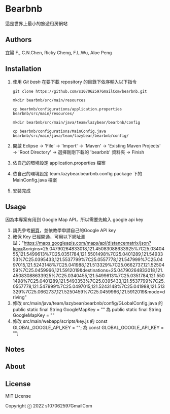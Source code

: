 # **Bearbnb**
這是世界上最小的旅遊租房網站

## **Authors**
宜陽 F., C.N.Chen, Ricky Cheng, F.L.Wu, Aloe Peng

## **Installation**
1. 使用 *Git bash* 在要下載 repository 的目錄下依序輸入以下指令

       git clone https://github.com/s107062597GmailCom/bearbnb.git

       mkdir bearbnb/src/main/resources

       cp bearbnb/configurations/application.properties bearbnb/src/main/resources/

       mkdir bearbnb/src/main/java/team/lazybear/bearbnb/config

       cp bearbnb/configurations/MainConfig.java bearbnb/src/main/java/team/lazybear/bearbnb/config/

1. 開啟 Eclipse → 'File' → 'Import' → 'Maven' → 'Existing Maven Projects' → 'Root Directory' → 選擇剛剛下載的 'bearbnb' 資料夾 → Finish

1. 依自己的環境設定 application.properties 檔案

1. 依自己的環境設定 team.lazybear.bearbnb.config package 下的 MainConfig.java 檔案

1. 安裝完成


## **Usage**
因為本專案有用到 Google Map API，所以需要先輸入 google api key
1. 請先參考[網頁](https://medium.com/front-end-augustus-study-notes/google-map-api-1-a4e794b0162f)，並依教學申請自己的Google API key
1. 確保 Key 已經開通，可用以下網址測試："https://maps.googleapis.com/maps/api/distancematrix/json?key=<google api key>&origins=25.04790264833018,121.45083088633925%7C25.0340455,121.5499613%7C25.0351784,121.5501498%7C25.0401289,121.5493353%7C25.0395433,121.5537799%7C25.0557778,121.547999%7C25.0497015,121.5243148%7C25.041988,121.513329%7C25.0662737,121.5250459%7C25.0459966,121.5912019&destinations=25.04790264833018,121.45083088633925%7C25.0340455,121.5499613%7C25.0351784,121.5501498%7C25.0401289,121.5493353%7C25.0395433,121.5537799%7C25.0557778,121.547999%7C25.0497015,121.5243148%7C25.041988,121.513329%7C25.0662737,121.5250459%7C25.0459966,121.5912019&mode=driving"
1. 修改 src/main/java/team/lazybear/bearbnb/config/GLobalConfig.java 的 public static final String GoogleMapKey = "" 為 public static final String GoogleMapKey = "<your key>"
1. 修改 src/main/webapp/scripts/key.js 的 const GLOBAL_GOOGLE_API_KEY = ""; 為 const GLOBAL_GOOGLE_API_KEY = "<your key>";

## **Notes**

## **About**

## **License**
MIT License

Copyright ⓒ 2022 s107062597GmailCom
